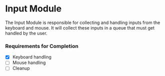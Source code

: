 # Input Module
The Input Module is responsible for collecting and handling inputs from the keyboard and mouse. It will collect these inputs in a queue that must get handled by the user.

### Requirements for Completion
- [x] Keyboard handling
- [ ] Mouse handling
- [ ] Cleanup